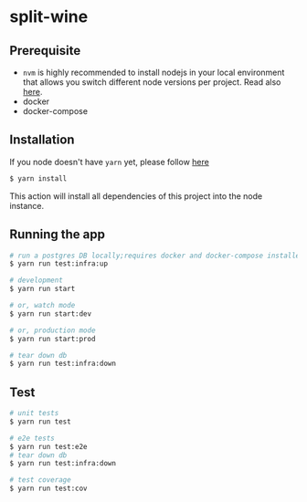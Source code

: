 # split-wine

## Prerequisite
- `nvm` is highly recommended to install nodejs in your local environment that allows you switch different node versions per project. Read also [here](https://github.com/nvm-sh/nvm).
- docker
- docker-compose

## Installation
If you node doesn't have `yarn` yet, please follow [here](https://classic.yarnpkg.com/en/docs/install#windows-stable)
```bash
$ yarn install
```
This action will install all dependencies of this project into the node instance.

## Running the app

```bash
# run a postgres DB locally;requires docker and docker-compose installed
$ yarn run test:infra:up 

# development
$ yarn run start

# or, watch mode
$ yarn run start:dev

# or, production mode
$ yarn run start:prod

# tear down db
$ yarn run test:infra:down 
```

## Test

```bash
# unit tests
$ yarn run test

# e2e tests
$ yarn run test:e2e
# tear down db
$ yarn run test:infra:down 

# test coverage
$ yarn run test:cov
```
